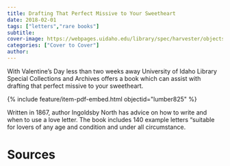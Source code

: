 ```yaml
---
title: Drafting That Perfect Missive to Your Sweetheart
date: 2018-02-01
tags: ["letters","rare books"]
subtitle: 
cover-image: https://webpages.uidaho.edu/library/spec/harvester/objects/mg5560.jpg
categories: ["Cover to Cover"]
author: 
---
```


With Valentine’s Day less than two weeks away University of Idaho Library Special Collections and Archives offers a book which can assist with drafting that perfect missive to your sweetheart.

{% include feature/item-pdf-embed.html objectid="lumber825" %}

Written in 1867, author Ingoldsby North has advice on how to write and when to use a love letter. The book includes 140 example letters “suitable for lovers of any age and condition and under all circumstance.

# Sources


